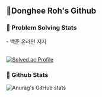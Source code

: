  <h2 align="left">👋Donghee Roh's Github</h2>

 <h3 align="left">📌 Problem Solving Stats </h3>
 - 백준 온라인 저지  <br><br>
 
[![Solved.ac Profile](http://mazassumnida.wtf/api/v2/generate_badge?boj=rohdh)](https://solved.ac/rohdh/)


 <h3 align="left">📌 Github Stats </h3>
 
![Anurag's GitHub stats](https://github-readme-stats.vercel.app/api?username=Rohdonghee&show_icons=true&theme=radical)

 
